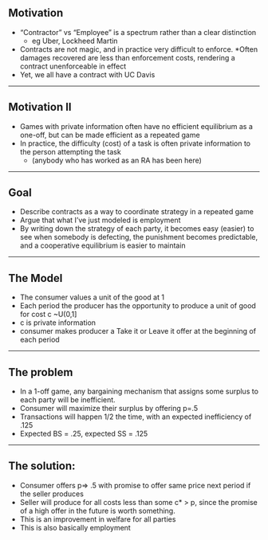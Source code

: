 ## Motivation
* “Contractor” vs “Employee” is a spectrum rather than a clear distinction
	* eg Uber, Lockheed Martin
* Contracts are not magic, and in practice very difficult to enforce. 
	*Often damages recovered are less than enforcement costs, rendering a contract unenforceable in effect
* Yet, we all have a contract with UC Davis

---
## Motivation II
* Games with private information often have no efficient equilibrium as a one-off, but can be made efficient as a repeated game
* In practice, the difficulty (cost) of a task is often private information to the person attempting the task
	* (anybody who has worked as an RA has been here)

---
## Goal
* Describe contracts as a way to coordinate strategy in a repeated game
* Argue that what I’ve just modeled is employment
* By writing down the strategy of each party, it becomes easy (easier) to see when somebody is defecting, the punishment becomes predictable, and a cooperative equilibrium is easier to maintain

---
## The Model
* The consumer values a unit of the good at 1
* Each period the producer has the opportunity to produce a unit of good for cost c ~U(0,1]
* c is private information
* consumer makes producer a Take it or Leave it offer at the beginning of each period 

---
## The problem
* In a 1-off game, any bargaining mechanism that assigns some surplus to each party will be inefficient.
* Consumer will maximize their surplus by offering p=.5
* Transactions will happen 1/2 the time, with an expected inefficiency of .125
* Expected BS = .25, expected SS = .125

---
## The solution:
* Consumer offers p=> .5  with promise to offer same price next period if the seller produces
* Seller will produce for all costs less than some c* > p, since the promise of a high offer in the future is worth something.
* This is an improvement in welfare for all parties
* This is also basically employment 
